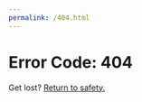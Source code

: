 ```yaml
---
permalink: /404.html
---
```


<!DOCTYPE html>
<html>
<body>
<h1>Error Code: 404</h1>
<p>Get lost? <a href="https://devin-colyer.github.io/">Return to safety.</a> </p>
</body>
</html>
